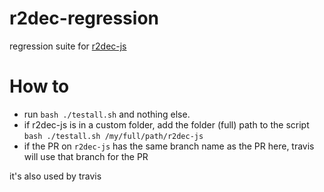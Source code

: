 # r2dec-regression

regression suite for [r2dec-js](https://github.com/radareorg/r2dec-js)

# How to

* run `bash ./testall.sh` and nothing else.
* if r2dec-js is in a custom folder, add the folder (full) path to the script `bash ./testall.sh /my/full/path/r2dec-js`
* if the PR on `r2dec-js` has the same branch name as the PR here, travis will use that branch for the PR

it's also used by travis
